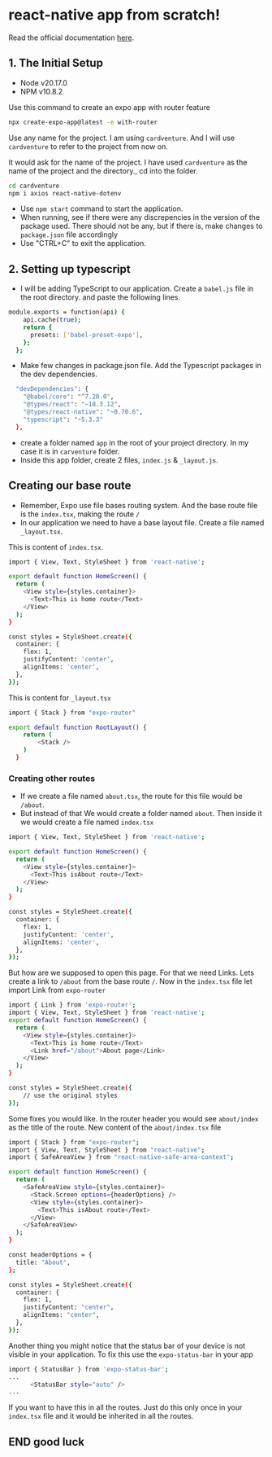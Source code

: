 # react-native app from scratch!

Read the official documentation [here](https://docs.expo.dev/get-started/create-a-project/).

## 1. The Initial Setup

- Node v20.17.0
- NPM v10.8.2

Use this command to create an expo app with router feature

```bash
npx create-expo-app@latest -e with-router
```

Use any name for the project. I am using `cardventure`. And I will use `cardventure` to refer to the project from now on.

It would ask for the name of the project.
I have used `cardventure` as the name of the project and the directory.,
cd into the folder.

```bash
cd cardventure
npm i axios react-native-dotenv
```

- Use `npm start` command to start the application.
- When running, see if there were any discrepencies in the version of the package used. There should not be any, but if there is, make changes to `package.json` file accordingly
- Use "CTRL+C" to exit the application.

## 2. Setting up typescript

- I will be adding TypeScript to our application. Create a `babel.js` file in the root directory. and paste the following lines.

```bash
module.exports = function(api) {
    api.cache(true);
    return {
      presets: ['babel-preset-expo'],
    };
  };
```

- Make few changes in package.json file. Add the Typescript packages in the dev dependencies.

```bash
  "devDependencies": {
    "@babel/core": "^7.20.0",
    "@types/react": "~18.3.12",
    "@types/react-native": "~0.70.6",
    "typescript": "~5.3.3"
  },
```

- create a folder named `app` in the root of your project directory. In my case it is in `carventure` folder.
- Inside this app folder, create 2 files, `index.js` & `_layout.js`.

## Creating our base route

- Remember, Expo use file bases routing system. And the base route file is the `index.tsx`, making the route `/`
- In our application we need to have a base layout file. Create a file named `_layout.tsx`.

This is content of `index.tsx`.

```bash
import { View, Text, StyleSheet } from 'react-native';

export default function HomeScreen() {
  return (
    <View style={styles.container}>
      <Text>This is home route</Text>
    </View>
  );
}

const styles = StyleSheet.create({
  container: {
    flex: 1,
    justifyContent: 'center',
    alignItems: 'center',
  },
});
```

This is content for `_layout.tsx`

```bash
import { Stack } from "expo-router"

export default function RootLayout() {
    return (
        <Stack />
    )
  }
```

### Creating other routes

- If we create a file named `about.tsx`, the route for this file would be `/about`.
- But instead of that We would create a folder named `about`. Then inside it we would create a file named `index.tsx`

```bash
import { View, Text, StyleSheet } from 'react-native';

export default function HomeScreen() {
  return (
    <View style={styles.container}>
      <Text>This isAbout route</Text>
    </View>
  );
}

const styles = StyleSheet.create({
  container: {
    flex: 1,
    justifyContent: 'center',
    alignItems: 'center',
  },
});
```

But how are we supposed to open this page. For that we need Links.
Lets create a link to `/about` from the base route `/`.
Now in the `index.tsx` file let import Link from `expo-router`

```bash
import { Link } from 'expo-router';
import { View, Text, StyleSheet } from 'react-native';
export default function HomeScreen() {
  return (
    <View style={styles.container}>
      <Text>This is home route</Text>
      <Link href="/about">About page</Link>
    </View>
  );
}

const styles = StyleSheet.create({
	// use the original styles
});
```

Some fixes you would like. In the router header you would see `about/index` as the title of the route.
New content of the `about/index.tsx` file

```bash
import { Stack } from "expo-router";
import { View, Text, StyleSheet } from "react-native";
import { SafeAreaView } from "react-native-safe-area-context";

export default function HomeScreen() {
  return (
    <SafeAreaView style={styles.container}>
      <Stack.Screen options={headerOptions} />
      <View style={styles.container}>
        <Text>This isAbout route</Text>
      </View>
    </SafeAreaView>
  );
}

const headerOptions = {
  title: "About",
};

const styles = StyleSheet.create({
  container: {
    flex: 1,
    justifyContent: "center",
    alignItems: "center",
  },
});
```

Another thing you might notice that the status bar of your device is not visible in your application.
To fix this use the `expo-status-bar` in your app

```bash
import { StatusBar } from 'expo-status-bar';
...
      <StatusBar style="auto" />
...
```

If you want to have this in all the routes. Just do this only once in your `index.tsx` file and it would be inherited in all the routes.

## END good luck
